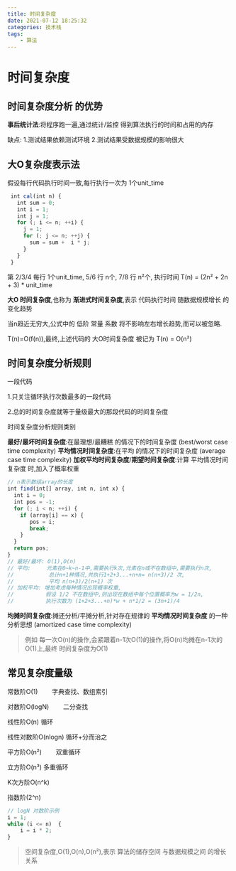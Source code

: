 ```yaml
---
title: 时间复杂度
date: 2021-07-12 18:25:32
categories: 技术栈
tags: 
    - 算法
---
```


# 时间复杂度

## 时间复杂度分析 的优势

__事后统计法__:将程序跑一遍,通过统计/监控 得到算法执行的时间和占用的内存

缺点: 1.测试结果依赖测试环境 2.测试结果受数据规模的影响很大

## 大O复杂度表示法

假设每行代码执行时间一致,每行执行一次为 1个unit_time

```js
 int cal(int n) {
   int sum = 0;
   int i = 1;
   int j = 1;
   for (; i <= n; ++i) {
     j = 1;
     for (; j <= n; ++j) {
       sum = sum +  i * j;
     }
   }
 }
``` 
第 2/3/4 每行 1个unit_time, 5/6 行 n个, 7/8 行 n²个,
执行时间 T(n) = (2n² + 2n + 3) * unit_time

__大O 时间复杂度__,也称为 __渐进式时间复杂度__,表示 代码执行时间 随数据规模增长 的变化趋势

当n趋近无穷大,公式中的 低阶 常量 系数 将不影响左右增长趋势,而可以被忽略.

T(n)=O(f(n)),最终,上述代码的 大O时间复杂度 被记为 T(n) = O(n²)

## 时间复杂度分析规则

一段代码

1.只关注循环执行次数最多的一段代码

2.总的时间复杂度就等于量级最大的那段代码的时间复杂度

时间复杂度分析规则类别

__最好/最坏时间复杂度__:在最理想/最糟糕 的情况下的时间复杂度
(best/worst case time complexity)
__平均情况时间复杂度__:在平均 的情况下的时间复杂度
(average case time complexity)
__加权平均时间复杂度__/__期望时间复杂度__:计算 平均情况时间复杂度 时,加入了概率权重

```js
// n表示数组array的长度
int find(int[] array, int n, int x) {
  int i = 0;
  int pos = -1;
  for (; i < n; ++i) {
    if (array[i] == x) {
       pos = i;
       break;
    }
  }
  return pos;
}
// 最好/最坏: O(1),O(n)
// 平均:     元素在0~k~n-1中,需要执行k次,元素在n或不在数组中,需要执行n次,
//           总计n+1种情况,共执行1+2+3...+n+n= n(n+3)/2 次,
//           平均 n(n+3)/2(n+1) 次
// 加权平均: 增加考虑每种情况出现概率权重,
//          假设 1/2 不在数组中,则出现在数组中每个位置概率为w = 1/2n,
//          执行次数为 (1+2+3...+n)*w + n*1/2 = (3n+1)/4
```

__均摊时间复杂度__:摊还分析/平摊分析,针对存在规律的 __平均情况时间复杂度__
的一种分析思想
(amortized case time complexity)

> 例如 每一次O(n)的操作,会紧跟着n-1次O(1)的操作,将O(n)均摊在n-1次的O(1)上,最终 时间复杂度为O(1)

## 常见复杂度量级

常数阶O(1)　　    字典查找、数组索引

对数阶O(logN)　　    二分查找

线性阶O(n)             循环

线性对数阶O(nlogn)  循环+分而治之

平方阶O(n²)　　      双重循环

立方阶O(n³)          多重循环

K次方阶O(n^k)

指数阶(2^n)

```js
// logN 对数阶示例
i = 1;
while (i <= n)  {
    i = i * 2;
}
```

> 空间复杂度,O(1),O(n),O(n²),表示 算法的储存空间 与数据规模之间 的增长关系
